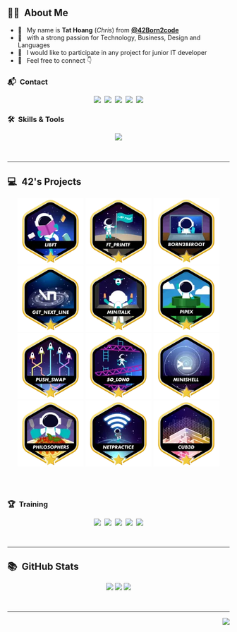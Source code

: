 ## 👨‍💻&ensp;About Me
- 🏫&ensp; My name is <strong>Tat Hoang</strong> (<i>Chris</i>) from [<b>@42Born2code</b>](https://github.com/42School) <br>
- 💞️&ensp; with a strong passion for Technology, Business, Design and Languages <br>
- 🎯&ensp; I would like to participate in any project for junior IT developer <br>
- 👋&ensp; Feel free to connect 👇 <br>

### 📬&ensp;Contact
<p align="center">
  <a href="https://app.box.com/s/p0xu4ldfr51fbb1lvjifgsk9vm34ze7n">
    <img src="https://img.shields.io/badge/-my resume-black?style=for-the-badge&logo=42&logoColor=white" height="35" /></a>&nbsp;
  <a href="https://linkedin.com/in/ngtathoang">
    <img src="https://img.shields.io/badge/linkedin-%230077B5.svg?&style=for-the-badge&logo=linkedin&logoColor=white" height="35" /></a>&nbsp;
  <a href="mailto:ngtathoang@gmail.com?subject=Hello%20Tat%20Hoang,%20from%20Github">
    <img src="https://img.shields.io/badge/gmail-%23D14836.svg?&style=for-the-badge&logo=gmail&logoColor=white" height="35" /></a>&nbsp;
  <a href="https://wa.me/+33622862262?text=Hello%20Tat%20Hoang,%20from%20Github">
    <img src="https://img.shields.io/badge/WhatsApp-25D366.svg?&style=for-the-badge&logo=whatsapp&logoColor=white" height="35" /></a>&nbsp;
  <a href="https://medium.com/@Kr1sNg">
    <img src="https://img.shields.io/badge/Medium-12100E?style=for-the-badge&logo=medium&logoColor=white" height="35" />
  </a>
</p>

### 🛠️&ensp;Skills & Tools
<p align="center">
  <a href="https://skillicons.dev">
    <img src="https://skillicons.dev/icons?i=git,bash,c,cpp,py,r,sqlite,md,vim,vscode,docker" />
  </a>
</p>
<br>

---

## 💻&ensp;42's Projects
<p align="center">
  <a href="https://github.com/Kr1sNg/42cursus-Libft">
    <img src="https://github.com/leogaudin/42_project_badges/raw/main/badges/libft_bonus.webp" /></a>
  <a href="https://github.com/Kr1sNg/42cursus-ft_printf">
    <img src="https://github.com/leogaudin/42_project_badges/raw/main/badges/ft_printf_bonus.webp" /></a>
  <a href="https://medium.com/@Kr1sNg/were-we-born2beroot-6fe99898de07">
    <img src="https://github.com/leogaudin/42_project_badges/raw/main/badges/born2beroot_bonus.webp" /></a>
  <a href="https://github.com/Kr1sNg/42cursus-get_next_line">
    <img src="https://github.com/leogaudin/42_project_badges/raw/main/badges/get_next_line_bonus.webp" /></a>
  <a href="https://github.com/Kr1sNg/42cursus-minitalk">
    <img src="https://github.com/leogaudin/42_project_badges/raw/main/badges/minitalk_bonus.webp" /></a>
  <a href="https://github.com/Kr1sNg/42cursus-pipex">
    <img src="https://github.com/leogaudin/42_project_badges/raw/main/badges/pipex_bonus.webp" /></a>
  <a href="https://github.com/Kr1sNg/42cursus-push_swap">
    <img src="https://github.com/leogaudin/42_project_badges/raw/main/badges/push_swap_bonus.webp" /></a>
  <a href="https://github.com/Kr1sNg/42cursus-so_long">
    <img src="https://github.com/leogaudin/42_project_badges/raw/main/badges/so_long_bonus.webp" /></a>
  <a href="https://github.com/Kr1sNg/42cursus-Minishell">
    <img src="https://github.com/leogaudin/42_project_badges/raw/main/badges/minishell_bonus.webp" /></a>
  <a href="https://github.com/Kr1sNg/42cursus-Philosophers">
    <img src="https://github.com/leogaudin/42_project_badges/raw/main/badges/philosophers_bonus.webp" /></a>
  <a href="https://medium.com/@Kr1sNg/practice-on-the-subject-of-networking-7cb006bde901">
    <img src="https://github.com/leogaudin/42_project_badges/raw/main/badges/netpractice_bonus.webp" /></a>
  <a href="https://github.com/Kr1sNg/42cursus-cub3D">
    <img src="https://github.com/leogaudin/42_project_badges/raw/main/badges/cub3d_bonus.webp" /></a>
</p>
<br><br>

### 🏆&ensp;Training
<p align="center">
  <a href="https://kr1sng.github.io/portfolio/">
    <img src="https://img.shields.io/badge/Portfolio-%23000000.svg?style=for-the-badge" height="30" /></a>&nbsp;
  <a href="https://www.codingame.com/profile/df8b7b1f2322234508285e3b3dc207e80943546">
    <img src="https://img.shields.io/badge/CodinGame-yellow?style=for-the-badge&logo=CodinGame&logoColor=white" height="30" /></a>&nbsp;
  <a href="https://leetcode.com/u/Kr1sNg/">
    <img src="https://img.shields.io/badge/-LeetCode-FFA116?style=for-the-badge&logo=LeetCode&logoColor=black" height="30" /></a>&nbsp;
  <a href="https://www.codewars.com/users/Kr1sNg">
    <img src="https://img.shields.io/badge/Codewars-B1361E?style=for-the-badge&logo=Codewars&logoColor=white" height="30" /></a>&nbsp;
  <a href="https://www.hackerrank.com/profile/Kr1sNg">
    <img src="https://img.shields.io/badge/-Hackerrank-2EC866?style=for-the-badge&logo=HackerRank&logoColor=white" height="30" /></a>
</p>
<br>

---

## 📚&ensp;GitHub Stats
<p align="center">
  <img src="https://github-readme-stats.vercel.app/api/top-langs/?username=Kr1sNg&theme=tokyonight&hide_border=false&include_all_commits=true&count_private=true&layout=compact" height="150" />
  <img src="https://github-readme-stats.vercel.app/api?username=Kr1sNg&theme=tokyonight&hide_border=false&include_all_commits=true&count_private=true" height="150" />
  <img src="https://github-readme-streak-stats.herokuapp.com/?user=Kr1sNg&theme=tokyonight&hide_border=false" height="150" />
</p>
<br>

---
<p align="right">
<img src="https://komarev.com/ghpvc/?username=Kr1sNg&color=green&style=flat-square&base=10000" />
</p>

<!---
Kr1sNg/Kr1sNg is a ✨ special ✨ repository because its `README.md` (this file) appears on your GitHub profile.
You can click the Preview link to take a look at your changes.
--->

